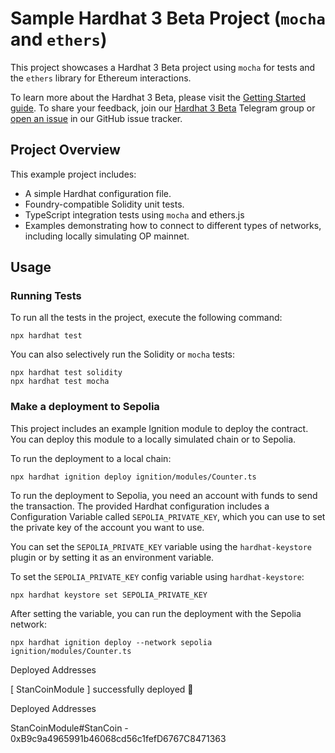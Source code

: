 # Sample Hardhat 3 Beta Project (`mocha` and `ethers`)

This project showcases a Hardhat 3 Beta project using `mocha` for tests and the `ethers` library for Ethereum interactions.

To learn more about the Hardhat 3 Beta, please visit the [Getting Started guide](https://hardhat.org/docs/getting-started#getting-started-with-hardhat-3). To share your feedback, join our [Hardhat 3 Beta](https://hardhat.org/hardhat3-beta-telegram-group) Telegram group or [open an issue](https://github.com/NomicFoundation/hardhat/issues/new) in our GitHub issue tracker.

## Project Overview

This example project includes:

- A simple Hardhat configuration file.
- Foundry-compatible Solidity unit tests.
- TypeScript integration tests using `mocha` and ethers.js
- Examples demonstrating how to connect to different types of networks, including locally simulating OP mainnet.

## Usage

### Running Tests

To run all the tests in the project, execute the following command:

```shell
npx hardhat test
```

You can also selectively run the Solidity or `mocha` tests:

```shell
npx hardhat test solidity
npx hardhat test mocha
```

### Make a deployment to Sepolia

This project includes an example Ignition module to deploy the contract. You can deploy this module to a locally simulated chain or to Sepolia.

To run the deployment to a local chain:

```shell
npx hardhat ignition deploy ignition/modules/Counter.ts
```

To run the deployment to Sepolia, you need an account with funds to send the transaction. The provided Hardhat configuration includes a Configuration Variable called `SEPOLIA_PRIVATE_KEY`, which you can use to set the private key of the account you want to use.

You can set the `SEPOLIA_PRIVATE_KEY` variable using the `hardhat-keystore` plugin or by setting it as an environment variable.

To set the `SEPOLIA_PRIVATE_KEY` config variable using `hardhat-keystore`:

```shell
npx hardhat keystore set SEPOLIA_PRIVATE_KEY
```

After setting the variable, you can run the deployment with the Sepolia network:

```shell
npx hardhat ignition deploy --network sepolia ignition/modules/Counter.ts
```
Deployed Addresses

[ StanCoinModule ] successfully deployed 🚀

Deployed Addresses

StanCoinModule#StanCoin - 0xB9c9a4965991b46068cd56c1fefD6767C8471363